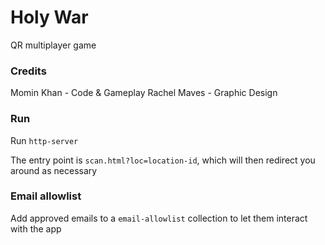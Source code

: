 # Holy War
QR multiplayer game

### Credits
Momin Khan - Code & Gameplay
Rachel Maves - Graphic Design

### Run
Run `http-server`

The entry point is `scan.html?loc=location-id`, which will then redirect you around as necessary

### Email allowlist
Add approved emails to a `email-allowlist` collection to let them interact with the app
